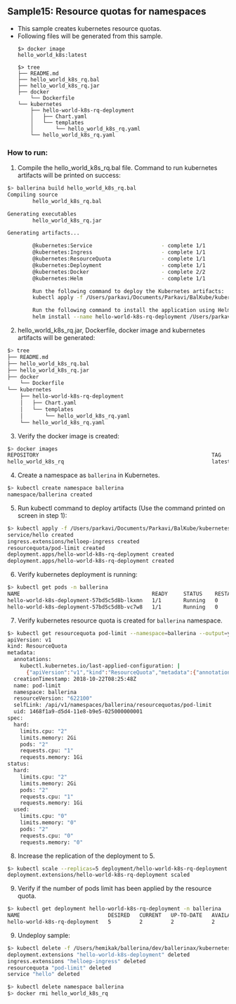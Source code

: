 ## Sample15: Resource quotas for namespaces

- This sample creates kubernetes resource quotas.
- Following files will be generated from this sample.
    ``` 
    $> docker image
    hello_world_k8s:latest
    
    $> tree
    ├── README.md
    ├── hello_world_k8s_rq.bal
    ├── hello_world_k8s_rq.jar
    ├── docker
        └── Dockerfile
    └── kubernetes
        ├── hello-world-k8s-rq-deployment
        │   ├── Chart.yaml
        │   └── templates
        │       └── hello_world_k8s_rq.yaml
        └── hello_world_k8s_rq.yaml
    ```
### How to run:

1. Compile the hello_world_k8s_rq.bal file. Command to run kubernetes artifacts will be printed on success:
```bash
$> ballerina build hello_world_k8s_rq.bal
Compiling source
        hello_world_k8s_rq.bal

Generating executables
        hello_world_k8s_rq.jar

Generating artifacts...

        @kubernetes:Service                      - complete 1/1
        @kubernetes:Ingress                      - complete 1/1
        @kubernetes:ResourceQuota                - complete 1/1
        @kubernetes:Deployment                   - complete 1/1
        @kubernetes:Docker                       - complete 2/2 
        @kubernetes:Helm                         - complete 1/1

        Run the following command to deploy the Kubernetes artifacts: 
        kubectl apply -f /Users/parkavi/Documents/Parkavi/BalKube/kubernetes/samples/sample15/kubernetes

        Run the following command to install the application using Helm: 
        helm install --name hello-world-k8s-rq-deployment /Users/parkavi/Documents/Parkavi/BalKube/kubernetes/samples/sample15/kubernetes/hello-world-k8s-rq-deployment
```

2. hello_world_k8s_rq.jar, Dockerfile, docker image and kubernetes artifacts will be generated: 
```bash
$> tree
├── README.md
├── hello_world_k8s_rq.bal
├── hello_world_k8s_rq.jar
├── docker
    └── Dockerfile
└── kubernetes
    ├── hello-world-k8s-rq-deployment
    │   ├── Chart.yaml
    │   └── templates
    │       └── hello_world_k8s_rq.yaml
    └── hello_world_k8s_rq.yaml
```

3. Verify the docker image is created:
```bash
$> docker images
REPOSITORY                                                       TAG                               IMAGE ID            CREATED              SIZE
hello_world_k8s_rq                                               latest                            6cb9c74b1d2c        About a minute ago   125MB

```

4. Create a namespace as `ballerina` in Kubernetes.
```bash
$> kubectl create namespace ballerina
namespace/ballerina created
```

5. Run kubectl command to deploy artifacts (Use the command printed on screen in step 1):
```bash
$> kubectl apply -f /Users/parkavi/Documents/Parkavi/BalKube/kubernetes/samples/sample15/kubernetes -n ballerina
service/hello created
ingress.extensions/helloep-ingress created
resourcequota/pod-limit created
deployment.apps/hello-world-k8s-rq-deployment created
deployment.apps/hello-world-k8s-rq-deployment created
```

6. Verify kubernetes deployment is running:
```bash
$> kubectl get pods -n ballerina
NAME                                          READY     STATUS    RESTARTS   AGE
hello-world-k8s-deployment-57bd5c5d8b-lkxmn   1/1       Running   0          14s
hello-world-k8s-deployment-57bd5c5d8b-vc7w8   1/1       Running   0          14s

```

7. Verify kubernetes resource quota is created for `ballerina` namespace.
```bash
$> kubectl get resourcequota pod-limit --namespace=ballerina --output=yaml
apiVersion: v1
kind: ResourceQuota
metadata:
  annotations:
    kubectl.kubernetes.io/last-applied-configuration: |
      {"apiVersion":"v1","kind":"ResourceQuota","metadata":{"annotations":{},"finalizers":[],"labels":{},"name":"pod-limit","namespace":"ballerina","ownerReferences":[]},"spec":{"hard":{"limits.cpu":"2","limits.memory":"2Gi","pods":"2","requests.cpu":"1","requests.memory":"1Gi"},"scopes":[]}}
  creationTimestamp: 2018-10-22T08:25:48Z
  name: pod-limit
  namespace: ballerina
  resourceVersion: "622100"
  selfLink: /api/v1/namespaces/ballerina/resourcequotas/pod-limit
  uid: 1468f1a9-d5d4-11e8-b9e5-025000000001
spec:
  hard:
    limits.cpu: "2"
    limits.memory: 2Gi
    pods: "2"
    requests.cpu: "1"
    requests.memory: 1Gi
status:
  hard:
    limits.cpu: "2"
    limits.memory: 2Gi
    pods: "2"
    requests.cpu: "1"
    requests.memory: 1Gi
  used:
    limits.cpu: "0"
    limits.memory: "0"
    pods: "2"
    requests.cpu: "0"
    requests.memory: "0"

```

8. Increase the replication of the deployment to 5.
```bash
$> kubectl scale --replicas=5 deployment/hello-world-k8s-rq-deployment -n ballerina
deployment.extensions/hello-world-k8s-rq-deployment scaled

```

9. Verify if the number of pods limit has been applied by the resource quota.
```bash
$> kubectl get deployment hello-world-k8s-rq-deployment -n ballerina
NAME                            DESIRED   CURRENT   UP-TO-DATE   AVAILABLE   AGE
hello-world-k8s-rq-deployment   5         2         2            2           7m

```

9. Undeploy sample:
```bash
$> kubectl delete -f /Users/hemikak/ballerina/dev/ballerinax/kubernetes/samples/sample15/kubernetes/ -n ballerina
deployment.extensions "hello-world-k8s-deployment" deleted
ingress.extensions "helloep-ingress" deleted
resourcequota "pod-limit" deleted
service "hello" deleted

$> kubectl delete namespace ballerina
$> docker rmi hello_world_k8s_rq 

```